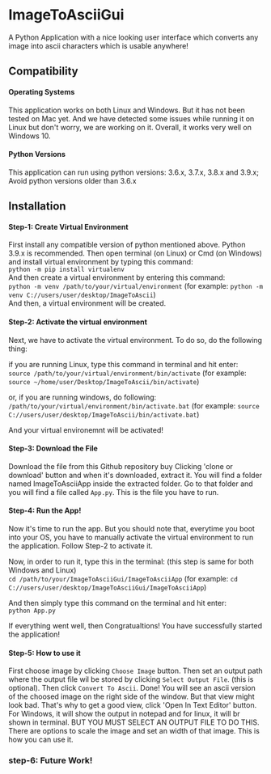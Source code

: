 # ImageToAsciiGui
A Python Application with a nice looking user interface which converts any image into ascii characters which is usable anywhere!


## Compatibility
#### Operating Systems
This application works on both Linux and Windows. But it has not been tested on Mac yet. And we have detected some issues while running it on Linux but don't worry, we are working on it. Overall, it works very well on Windows 10.
#### Python Versions
This application can run using python versions: 3.6.x, 3.7.x, 3.8.x and 3.9.x;
Avoid python versions older than 3.6.x

## Installation

#### Step-1: Create Virtual Environment
First install any compatible version of python mentioned above. Python 3.9.x is recommended. Then open terminal (on Linux) or Cmd (on Windows) and install virtual environment by typing this command:\
`python -m pip install virtualenv`\
And then create a virtual environment by entering this command:\
`python -m venv /path/to/your/virtual/environment` (for example: `python -m venv C://users/user/desktop/ImageToAscii`)\
And then, a virtual environment will be created.

#### Step-2: Activate the virtual environment
Next, we have to activate the virtual environment. To do so, do the following thing:

if you are running Linux, type this command in terminal and hit enter:\
`source /path/to/your/virtual/environment/bin/activate` (for example: `source ~/home/user/Desktop/ImageToAscii/bin/activate`)

or, if you are running windows, do following:\
`/path/to/your/virtual/environment/bin/activate.bat` (for example: `source C://users/user/desktop/ImageToAscii/bin/activate.bat`)

And your virtual environemnt will be activated!

#### Step-3: Download the File
Download the file from this Github repository buy Clicking 'clone or download' button and when it's downloaded, extract it. You will find a folder named ImageToAsciiApp inside the extracted folder. Go to that folder and you will find a file called `App.py`. This is the file you have to run.

#### Step-4: Run the App!
Now it's time to run the app. But you should note that, everytime you boot into your OS, you have to manually activate the virtual environment to run the application. Follow Step-2 to activate it.

Now, in order to run it, type this in the terminal: (this step is same for both Windows and Linux)\
`cd /path/to/your/ImageToAsciiGui/ImageToAsciiApp` (for example: `cd C://users/user/desktop/ImageToAsciiGui/ImageToAsciiApp`)

And then simply type this command on the terminal and hit enter:\
`python App.py`

If everything went well, then Congratualtions! You have successfully started the application!

#### Step-5: How to use it
First choose image by clicking `Choose Image` button. Then set an output path where the output file wil be stored by clicking `Select Output File`. (this is optional). Then click `Convert To Ascii`. Done! You will see an ascii version of the choosed image on the right side of the window. But that view might look bad. That's why to get a good view, click 'Open In Text Editor' button. For Windows, it will show the output in notepad and for linux, it will br shown in terminal. BUT YOU MUST SELECT AN OUTPUT FILE TO DO THIS. There are options to scale the image and set an width of that image. This is how you can use it.

### step-6: Future Work!

